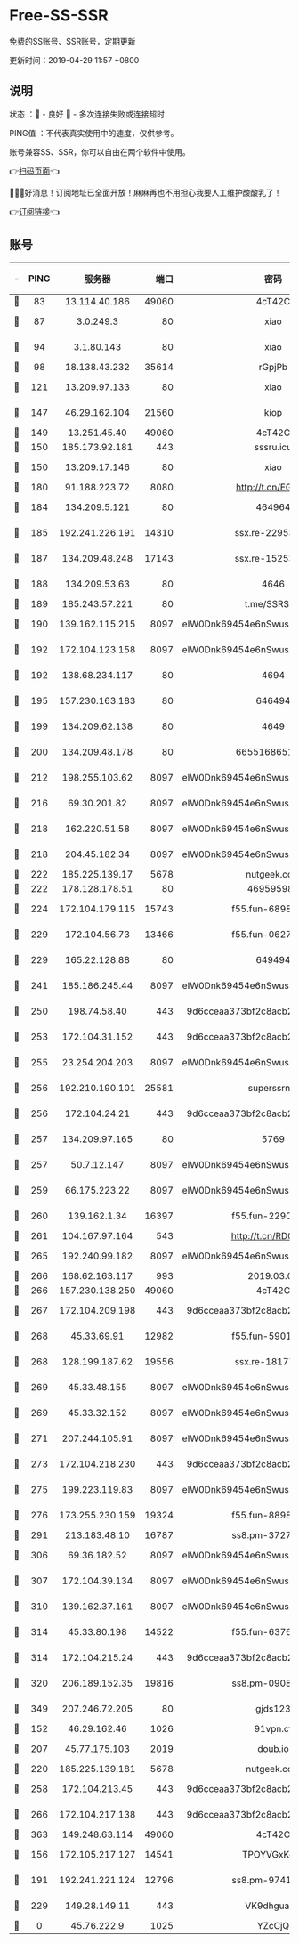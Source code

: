 # Free-SS-SSR

免费的SS账号、SSR账号，定期更新

更新时间：2019-04-29 11:57 +0800

## 说明

状态     ：🙂 - 良好 🙁 - 多次连接失败或连接超时

PING值   ：不代表真实使用中的速度，仅供参考。

账号兼容SS、SSR，你可以自由在两个软件中使用。

👉[扫码页面](https://liesauer.github.io/Free-SS-SSR/)👈

🎉🎉🎉好消息！订阅地址已全面开放！麻麻再也不用担心我要人工维护酸酸乳了！

👉[订阅链接](https://www.liesauer.net/yogurt/subscribe?ACCESS_TOKEN=DAYxR3mMaZAsaqUb)👈

## 账号

|-|PING|服务器|端口|密码|加密方式|区域|
|:----:|:----:|:-----:|-----:|:----:|:----:|:----:|
|🙂|83|13.114.40.186|49060|4cT42C|chacha20|JP|
|🙂|87|3.0.249.3|80|xiao|aes-128-ctr|SG|
|🙂|94|3.1.80.143|80|xiao|aes-128-ctr|SG|
|🙂|98|18.138.43.232|35614|rGpjPb|rc4-md5|SG|
|🙂|121|13.209.97.133|80|xiao|aes-128-ctr|KR|
|🙂|147|46.29.162.104|21560|kiop|aes-128-ctr|RU|
|🙂|149|13.251.45.40|49060|4cT42C|chacha20|SG|
|🙂|150|185.173.92.181|443|sssru.icu|rc4-md5|RU|
|🙂|150|13.209.17.146|80|xiao|aes-128-ctr|KR|
|🙂|180|91.188.223.72|8080|http://t.cn/EGJIyrl|rc4-md5|RU|
|🙂|184|134.209.5.121|80|464964|aes-256-cfb|US|
|🙂|185|192.241.226.191|14310|ssx.re-22953616|aes-256-cfb|US|
|🙂|187|134.209.48.248|17143|ssx.re-15253332|aes-256-cfb|US|
|🙂|188|134.209.53.63|80|4646|aes-256-cfb|US|
|🙂|189|185.243.57.221|80|t.me/SSRSUB|rc4-md5|US|
|🙂|190|139.162.115.215|8097|eIW0Dnk69454e6nSwuspv9DmS201tQ0D|aes-256-cfb|JP|
|🙂|192|172.104.123.158|8097|eIW0Dnk69454e6nSwuspv9DmS201tQ0D|aes-256-cfb|JP|
|🙂|192|138.68.234.117|80|4694|aes-256-cfb|US|
|🙂|195|157.230.163.183|80|646494|aes-256-cfb|US|
|🙂|199|134.209.62.138|80|4649|aes-256-cfb|US|
|🙂|200|134.209.48.178|80|6655168651651|aes-256-cfb|US|
|🙂|212|198.255.103.62|8097|eIW0Dnk69454e6nSwuspv9DmS201tQ0D|aes-256-cfb|US|
|🙂|216|69.30.201.82|8097|eIW0Dnk69454e6nSwuspv9DmS201tQ0D|aes-256-cfb|US|
|🙂|218|162.220.51.58|8097|eIW0Dnk69454e6nSwuspv9DmS201tQ0D|aes-256-cfb|US|
|🙂|218|204.45.182.34|8097|eIW0Dnk69454e6nSwuspv9DmS201tQ0D|aes-256-cfb|US|
|🙂|222|185.225.139.17|5678|nutgeek.com|rc4-md5|US|
|🙂|222|178.128.178.51|80|469595985|chacha20|US|
|🙂|224|172.104.179.115|15743|f55.fun-68985819|aes-256-cfb|SG|
|🙂|229|172.104.56.73|13466|f55.fun-06272159|aes-256-cfb|SG|
|🙂|229|165.22.128.88|80|649494|aes-256-cfb|US|
|🙂|241|185.186.245.44|8097|eIW0Dnk69454e6nSwuspv9DmS201tQ0D|aes-256-cfb|NL|
|🙂|250|198.74.58.40|443|9d6cceaa373bf2c8acb22e60b6a58be6|aes-256-cfb|US|
|🙂|253|172.104.31.152|443|9d6cceaa373bf2c8acb22e60b6a58be6|aes-256-cfb|US|
|🙂|255|23.254.204.203|8097|eIW0Dnk69454e6nSwuspv9DmS201tQ0D|aes-256-cfb|US|
|🙂|256|192.210.190.101|25581|superssrnet|aes-256-cfb|US|
|🙂|256|172.104.24.21|443|9d6cceaa373bf2c8acb22e60b6a58be6|aes-256-cfb|US|
|🙂|257|134.209.97.165|80|5769|aes-256-cfb|SG|
|🙂|257|50.7.12.147|8097|eIW0Dnk69454e6nSwuspv9DmS201tQ0D|aes-256-cfb|BR|
|🙂|259|66.175.223.22|8097|eIW0Dnk69454e6nSwuspv9DmS201tQ0D|aes-256-cfb|US|
|🙂|260|139.162.1.34|16397|f55.fun-22901981|aes-256-cfb|SG|
|🙂|261|104.167.97.164|543|http://t.cn/RD0D7sx|rc4-md5|CA|
|🙂|265|192.240.99.182|8097|eIW0Dnk69454e6nSwuspv9DmS201tQ0D|aes-256-cfb|US|
|🙂|266|168.62.163.117|993|2019.03.07|rc4-md5|US|
|🙂|266|157.230.138.250|49060|4cT42C|chacha20|US|
|🙂|267|172.104.209.198|443|9d6cceaa373bf2c8acb22e60b6a58be6|aes-256-cfb|US|
|🙂|268|45.33.69.91|12982|f55.fun-59010527|aes-256-cfb|US|
|🙂|268|128.199.187.62|19556|ssx.re-18177136|aes-256-cfb|SG|
|🙂|269|45.33.48.155|8097|eIW0Dnk69454e6nSwuspv9DmS201tQ0D|aes-256-cfb|US|
|🙂|269|45.33.32.152|8097|eIW0Dnk69454e6nSwuspv9DmS201tQ0D|aes-256-cfb|US|
|🙂|271|207.244.105.91|8097|eIW0Dnk69454e6nSwuspv9DmS201tQ0D|aes-256-cfb|US|
|🙂|273|172.104.218.230|443|9d6cceaa373bf2c8acb22e60b6a58be6|aes-256-cfb|US|
|🙂|275|199.223.119.83|8097|eIW0Dnk69454e6nSwuspv9DmS201tQ0D|aes-256-cfb|US|
|🙂|276|173.255.230.159|19324|f55.fun-88986794|aes-256-cfb|US|
|🙂|291|213.183.48.10|16787|ss8.pm-37272176|rc4-md5|RU|
|🙂|306|69.36.182.52|8097|eIW0Dnk69454e6nSwuspv9DmS201tQ0D|aes-256-cfb|US|
|🙂|307|172.104.39.134|8097|eIW0Dnk69454e6nSwuspv9DmS201tQ0D|aes-256-cfb|SG|
|🙂|310|139.162.37.161|8097|eIW0Dnk69454e6nSwuspv9DmS201tQ0D|aes-256-cfb|SG|
|🙂|314|45.33.80.198|14522|f55.fun-63768886|aes-256-cfb|US|
|🙂|314|172.104.215.24|443|9d6cceaa373bf2c8acb22e60b6a58be6|aes-256-cfb|US|
|🙂|320|206.189.152.35|19816|ss8.pm-09089260|aes-256-cfb|SG|
|🙂|349|207.246.72.205|80|gjds123|aes-256-cfb|US|
|🙂|152|46.29.162.46|1026|91vpn.cf|rc4-md5|RU|
|🙂|207|45.77.175.103|2019|doub.io|aes-128-ctr|SG|
|🙂|220|185.225.139.181|5678|nutgeek.com|rc4-md5|US|
|🙂|258|172.104.213.45|443|9d6cceaa373bf2c8acb22e60b6a58be6|aes-256-cfb|US|
|🙂|266|172.104.217.138|443|9d6cceaa373bf2c8acb22e60b6a58be6|aes-256-cfb|US|
|🙂|363|149.248.63.114|49060|4cT42C|chacha20|CA|
|🙁|156|172.105.217.127|14541|TPOYVGxKglpi|aes-256-cfb|JP|
|🙁|191|192.241.221.124|12796|ss8.pm-97415014|aes-256-cfb|US|
|🙁|229|149.28.149.11|443|VK9dhgualsL|aes-256-cfb|SG|
|🙁|0|45.76.222.9|1025|YZcCjQ|rc4-md5|JP|
